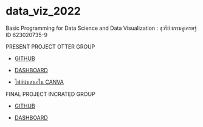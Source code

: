 # data_viz_2022
Basic Programming for Data Science and Data Visualization : สุวรีย์ ธรรมคูเศรษฐ์ ID 623020735-9

PRESENT PROJECT OTTER GROUP

* [GITHUB](https://github.com/SuwareeThammakoonsate/data_viz_2022/blob/main/Final_Project.ipynb)

* [DASHBOARD](https://datastudio.google.com/reporting/b35836e7-e73b-4390-87d0-14414578151d)

* [ไฟล์นำเสนอใน CANVA](https://www.canva.com/design/DAE7ttYxRmA/7G-Z60hCdtWkcQ4XCtvALw/edit?utm_content=DAE7ttYxRmA&utm_campaign=designshare&utm_medium=link2&utm_source=sharebutton)

FINAL PROJECT INCRATED GROUP

* [GITHUB](https://github.com/SuwareeThammakoonsate/data_viz_2022/blob/main/Final_Exam.ipynb)

* [DASHBOARD](https://datastudio.google.com/reporting/83ac1881-e37b-44a3-9ffb-3e974b43bb5d/page/TLEqC?fbclid=IwAR1JRHMsp4pM0-uVtcM8KrvmqORHA9x6It0ULvdDlys4GLInrH6SH2MWT6c)

